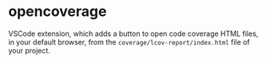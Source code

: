 # opencoverage

VSCode extension, which adds a button to open code coverage HTML files, in your default browser, from the `coverage/lcov-report/index.html` file of your project.